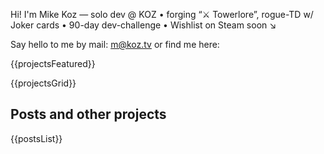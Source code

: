 <!-- Intro / Hero layout -->
<div class="about">
  <div class="about_photo" alt="Mikhail Kozlov"></div>

  <div class="about_inner">
    <div class="lead-main">
      <p>Hi! I'm Mike Koz — solo dev @ KOZ • forging “⚔️ Towerlore”, rogue-TD w/ Joker cards • 90-day dev-challenge • Wishlist on Steam soon ↘</p>
      <p>Say hello to me by mail: <a href="mailto:m@koz.tv">m@koz.tv</a> or find me here:</p>
      <div class="social-icons">
        <a href="https://t.me/mixvlad" title="Telegram"><i class="fab fa-telegram"></i></a>
        <a href="https://www.facebook.com/kozlovm" title="Facebook"><i class="fab fa-facebook"></i></a>
        <a href="https://www.linkedin.com/in/mixvlad" title="LinkedIn"><i class="fab fa-linkedin"></i></a>
        <a href="https://www.instagram.com/mixvlad" title="Instagram"><i class="fab fa-instagram"></i></a>
      </div>
    </div>
  </div>
</div>


<div class="projects-wrapper">

{{projectsFeatured}}

<div class="projects-grid">

{{projectsGrid}}

</div>

</div>


## Posts and other projects

{{postsList}}

<script src="static/js/project-videos.js"></script>

